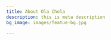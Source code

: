 ```yaml
---
title: About Ola Chola
description: this is meta description
bg_image: images/featue-bg.jpg

---
```

